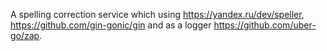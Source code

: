 A spelling correction service which using https://yandex.ru/dev/speller, https://github.com/gin-gonic/gin and as a logger https://github.com/uber-go/zap.